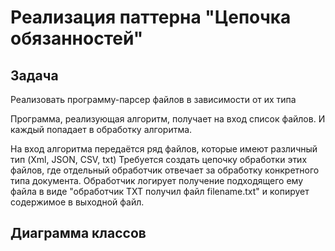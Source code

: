 # Реализация паттерна "Цепочка обязанностей"

## Задача

Реализовать программу-парсер файлов в зависимости от их типа

Программа, реализующая алгоритм, получает на вход список файлов. И каждый попадает в обработку алгоритма.

На вход алгоритма передаётся ряд файлов, которые имеют различный тип (Xml, JSON, CSV, txt) Требуется создать цепочку обработки этих файлов, где отдельный обработчик отвечает за обработку конкретного типа документа. Обработчик логирует получение подходящего ему файла в виде "обработчик TXT получил файл filename.txt" и копирует содержимое в выходной файл.

## Диаграмма классов

